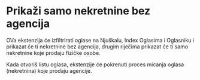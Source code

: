 # Prikaži samo nekretnine bez agencija

OVa ekstenzija će izfiltrirati oglase na Njuškalu, Index Oglasima i Oglasniku i prikazat će ti nekretnine bez agencija, drugim riječima prikazat će ti samo nekretnine koje prodaju fizičke osobe. 

Kada otvoriš listu oglasa, ekstenzije će pokrenuti proces micanja oglasa (nekretnina) koje prodaju agencije.